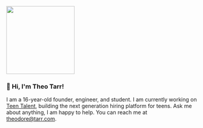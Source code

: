 <p>
  <img height="180em" src="https://github-readme-stats.vercel.app/api?username=theotarr&show_icons=true&hide_border=true&count_private=true&theme=radical&include_all_commits=true" />
</p>

### 👋 Hi, I'm Theo Tarr!

I am a 16-year-old founder, engineer, and student. I am currently working on [Teen Talent](https://teentalent.co), building the next generation hiring platform for teens. Ask me about anything, I am happy to help. You can reach me at theodore@tarr.com.
